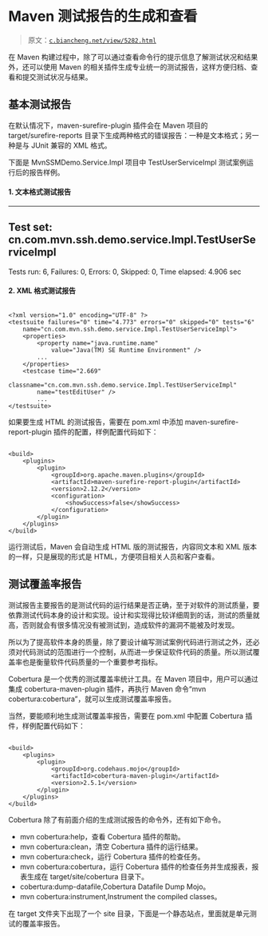 # Maven 测试报告的生成和查看

> 原文：[`c.biancheng.net/view/5282.html`](http://c.biancheng.net/view/5282.html)

在 Maven 构建过程中，除了可以通过查看命令行的提示信息了解测试状况和结果外，还可以使用 Maven 的相关插件生成专业统一的测试报告，这样方便归档、查看和提交测试状况与结果。

## 基本测试报告

在默认情况下，maven-surefire-plugin 插件会在 Maven 项目的 target/surefire-reports 目录下生成两种格式的错误报告：一种是文本格式；另一种是与 JUnit 兼容的 XML 格式。

下面是 MvnSSMDemo.Service.Impl 项目中 TestUserServiceImpl 测试案例运行后的报告样例。

#### 1\. 文本格式测试报告

-------------------------------------------------------------------------------
Test set: cn.com.mvn.ssh.demo.service.Impl.TestUserServiceImpl
-------------------------------------------------------------------------------
Tests run: 6, Failures: 0, Errors: 0, Skipped: 0, Time elapsed: 4.906 sec

#### 2\. XML 格式测试报告

```

<?xml version="1.0" encoding="UTF-8" ?>
<testsuite failures="0" time="4.773" errors="0" skipped="0" tests="6"
    name="cn.com.mvn.ssh.demo.service.Impl.TestUserServiceImpl">
    <properties>
        <property name="java.runtime.name"
            value="Java(TM) SE Runtime Environment" />
        ...
    </properties>
    <testcase time="2.669"
        classname="cn.com.mvn.ssh.demo.service.Impl.TestUserServiceImpl"
        name="testEditUser" />
        ...
</testsuite>
```

如果要生成 HTML 的测试报告，需要在 pom.xml 中添加 maven-surefire-report-plugin 插件的配置，样例配置代码如下：

```

<build>
    <plugins>
        <plugin>
            <groupId>org.apache.maven.plugins</groupId>
            <artifactId>maven-surefire-report-plugin</artifactId>
            <version>2.12.2</version>
            <configuration>
                <showSuccess>false</showSuccess>
            </configuration>
        </plugin>
    </plugins>
</build>
```

运行测试后，Maven 会自动生成 HTML 版的测试报告，内容同文本和 XML 版本的一样，只是展现的形式是 HTML，方便项目相关人员和客户查看。

## 测试覆盖率报告

测试报告主要报告的是测试代码的运行结果是否正确，至于对软件的测试质量，要依靠测试代码本身的设计和实现。设计和实现得比较详细周到的话，测试的质量就高，否则就会有很多情况没有被测试到，造成软件的漏洞不能被及时发现。

所以为了提高软件本身的质量，除了要设计编写测试案例代码进行测试之外，还必须对代码测试的范围进行一个控制，从而进一步保证软件代码的质量。所以测试覆盖率也是衡量软件代码质量的一个重要参考指标。

Cobertura 是一个优秀的测试覆盖率统计工具。在 Maven 项目中，用户可以通过集成 cobertura-maven-plugin 插件，再执行 Maven 命令“mvn cobertura:cobertura”，就可以生成测试覆盖率报告。

当然，要能顺利地生成测试覆盖率报告，需要在 pom.xml 中配置 Cobertura 插件，样例配置代码如下：

```

<build>
    <plugins>
        <plugin>
            <groupId>org.codehaus.mojo</groupId>
            <artifactId>cobertura-maven-plugin</artifactId>
            <version>2.5.1</version>
        </plugin>
    </plugins>
</build>
```

Cobertura 除了有前面介绍的生成测试报告的命令外，还有如下命令。

*   mvn cobertura:help，查看 Cobertura 插件的帮助。
*   mvn cobertura:clean，清空 Cobertura 插件的运行结果。
*   mvn cobertura:check，运行 Cobertura 插件的检查任务。
*   mvn cobertura:cobertura，运行 Cobertura 插件的检查任务并生成报表，报表生成在 target/site/cobertura 目录下。
*   cobertura:dump-datafile,Cobertura Datafile Dump Mojo。
*   mvn cobertura:instrument,Instrument the compiled classes。

在 target 文件夹下出现了一个 site 目录，下面是一个静态站点，里面就是单元测试的覆盖率报告。